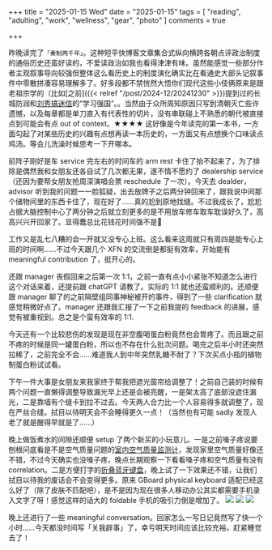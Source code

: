 +++
title = "2025-01-15 Wed"
date = "2025-01-15"
tags = [
    "reading",
    "adulting",
    "work",
    "wellness",
    "gear",
    "photo"
]
comments = true

+++

昨晚读完了`「秦制两千年」`。这种短平快博客文章集合式纵向横跨各朝点评政治制度的通俗历史还蛮好读的，不爱读政治如我也看得津津有味。虽然能感觉一些部分作者主观叙事导向较强但整体这么看历史上的制度演化确实比在看通史大部头记叙事件中零散拼凑容易理解多了。好多段都不禁恍然大悟你们现代这些小伎俩原来是跟老祖宗学的（比如[之前]({{< relref "/post/2024-12/20241230" >}})提到过的长城防润和[刘秀搞迷信](https://douchi.space/@mtfront/113763642607222800)的“学习强国”。。当然由于众所周知原因只写到清朝灭亡些许遗憾，以及每章都是单刀直入有代表性的切片，没有串联碰上不熟悉的朝代被直接点到可能会有点 out of context。★★★★ 这好像是今年读完的第一本书，一方面勾起了对某些历史的兴趣有点想再读一本历史的，一方面又有点想换个口味读点鸡汤。等会儿洗澡时候思考一下开哪本。

前阵子刚好是车 service 完左右的时间车的 arm rest 卡住了抬不起来了，为了排除是偶然我和女朋友还各自试了几次都无果，遂不情不愿约了 dealership service（还因为要帮女朋友抢周深演唱会票 reschedule 了一次）。今天去 dealder，advisor 听到我的问题一一脸狐疑，出去放牌子之后两分钟回来了，跟我说中间那个储物间里的东西卡住了，现在好了……真的尬到原地找缝。不过我成长了，尬尬占据大脑控制中心了两分钟之后就立刻更多的是不用放车修车取车耽误好久了，高高兴兴开回家了。显得蠢总比花钱花时间强不是🤷

工作又是乱七八糟的会一开就又没专心上班。这么看来这周就只有周四是能专心上班的时间啊……不过今天跟几个 XFN 的交流倒是都挺有效率，开始能有 meaningful contribution 了，挺开心的。

还跟 manager 丧假回来之后第一次 1:1，之前一直有点小小紧张不知道怎么进行这个对话来着，还提前跟 chatGPT 请教了。实际的 1:1 就也还蛮顺利的。还顺便跟 manager 聊了的之前隔壁组同事神秘被开的事件，得到了一些 clarification 就感觉稍微好点了。manager 还跟我汇报了一下之前我提的 feedback 的进展，感觉有被重视到。总之是个蛮有效率的 1:1.

今天还有一个比较悲伤的发现是现在非空腹喝蛋白粉竟然也会胃疼了。而且跟之前不疼的时候是同一罐蛋白粉，所以也不存在什么批次问题。喝完之后半小时还突然拉稀了，之前完全不会……难道我人到中年突然乳糖不耐了？下次买点小瓶的植物制蛋白粉试试看。

下午一件大事是女朋友来我家终于帮我把遮光窗帘给调整了！之前自己装的时候有两个问题一直懒得调整导致漏光早上还是会被亮醒，一是架太高了底部没遮住漏光，二是靠墙有个缝卡到拉不过去。今天两人合力比一个人容易得多就调整了，现在严丝合缝。拭目以待明天会不会睡得更久一点！（当然也有可能 sadly 发现人老了就是醒得早就是了……）

晚上做饭煮水的间隙还顺便 setup 了两个新买的小玩意儿。一是之前嗓子疼说要刨根问底看是不是空气质量问题的[室内空气质量监测计](https://amzn.to/4jfqjiD)，发现家里空气质量好像还不错，不过今天确实也没嗓子疼，晚点长期观察一下看看嗓子疼和空气质量有没有 correlation。二是方便打字的[折叠蓝牙键盘](https://amzn.to/4gUh1qx)，晚上试了一下效果还不错，让我们拭目以待我的废话会不会变得更多。原来 GBoard physical keyboard 适配已经这么好了（除了皮肤不匹配吧），是不是因为现在很多人移动办公其实都需要手机录入文字了呀！感觉这样的话大的 foldable 手机的吸引力倒是增加了。
![](https://media.douchi.space/douchi/media_attachments/files/113/836/976/491/326/958/original/53726d3451d56711.png)
![](https://media.douchi.space/douchi/media_attachments/files/113/836/321/207/850/156/original/6c27a8f8df508d38.jpg)
![](https://media.douchi.space/douchi/media_attachments/files/113/836/322/837/593/635/original/4f6f0a68b23955a0.jpg)

晚上还进行了一些 meaningful conversation。回家怎么一写日记竟然写了快一个小时……今天都没时间写「关我辟事」了，幸亏明天时间应该比较充裕。赶紧睡觉去了！